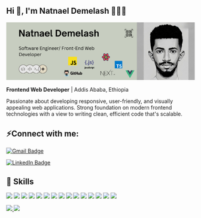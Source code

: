 
<h2>Hi 👋, I'm Natnael Demelash 🧑🏽‍💻</h1>

<img src="./Natnael Demelash.png" alt="banner"/>

**Frontend Web Developer** | Addis Ababa, Ethiopia

<p>Passionate about developing responsive, user-friendly, and visually appealing web applications. Strong foundation on modern frontend technologies with a view to writing clean, efficient code that's scalable.</p>


## ⚡Connect with me:
[![Gmail Badge](https://img.shields.io/badge/Gmail-c14438?style=flat-square&logo=Gmail&logoColor=white&link=mailto:natnael.dev101@gmail.com)](mailto:natnael.dev101@gmail.com)
  
[![LinkedIn Badge](https://img.shields.io/badge/LinkedIn-0077B5?style=for-the-badge&logo=linkedin&logoColor=white)](https://www.linkedin.com/in/natnaeldemelash/)


## 🧩 Skills
![](https://img.shields.io/badge/HTML5-E34F26?style=for-the-badge&logo=html5&logoColor=white)
![](https://img.shields.io/badge/CSS3-1572B6?style=for-the-badge&logo=css3&logoColor=white)
![](https://img.shields.io/badge/JavaScript-323330?style=for-the-badge&logo=javascript&logoColor=F7DF1E)
![](https://img.shields.io/badge/Node.js-43853D?style=for-the-badge&logo=node.js&logoColor=white)
![](https://img.shields.io/badge/React-20232A?style=for-the-badge&logo=react&logoColor=61DAFB)
![](https://img.shields.io/badge/TypeScript-007ACC?style=for-the-badge&logo=typescript&logoColor=white)
![](https://img.shields.io/badge/Markdown-000000?style=for-the-badge&logo=markdown&logoColor=white)
![](https://img.shields.io/badge/Redux-593D88?style=for-the-badge&logo=redux&logoColor=white)
![](https://img.shields.io/badge/React_Router-CA4245?style=for-the-badge&logo=react-router&logoColor=white)
![](https://img.shields.io/badge/Next.js-000000?style=for-the-badge&logo=next.js&logoColor=white)
![](https://img.shields.io/badge/Tailwind_CSS-06B6D4?style=for-the-badge&logo=tailwindcss&logoColor=white)
![](https://img.shields.io/badge/Google_Cloud-4285F4?style=for-the-badge&logo=google-cloud&logoColor=white)
![](https://img.shields.io/badge/Firebase-FFCA28?style=for-the-badge&logo=firebase&logoColor=white)
![](https://img.shields.io/badge/Git-F05032?style=for-the-badge&logo=git&logoColor=white)
![](https://img.shields.io/badge/GitHub-181717?style=for-the-badge&logo=github&logoColor=white)



<a href="https://github.com/NatnaelDemelash">
  <img height="225" src="https://github-readme-stats.vercel.app/api?username=NatnaelDemelash&show_icons=true&theme=dark&include_all_commits=true&count_private=true"/>
  <img height="225" src="https://github-readme-stats.vercel.app/api/top-langs/?username=NatnaelDemelash&theme=dark"/>
</a>
